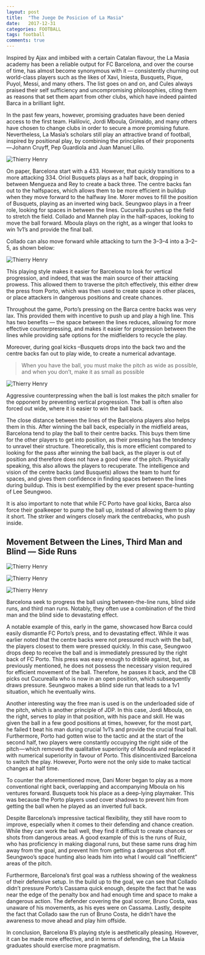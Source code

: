 ```yaml
---
layout: post
title:  "The Juege De Posicion of La Masia" 
date:   2017-12-31 
categories: FOOTBALL
tags: football
comments: true
---
```


Inspired by Ajax and imbibed with a certain Catalan flavour, the La Masia academy has been a reliable output for FC Barcelona, and over the course of time, has almost become synonymous with it — consistently churning out world-class players such as the likes of Xavi, Iniesta, Busquets, Pique, Puyol, Messi, and many others. The list goes on and on, and Cules always praised their self sufficiency and uncompromising philosophies, citing them as reasons that set them apart from other clubs, which have indeed painted Barca in a brilliant light.

In the past few years, however, promising graduates have been denied access to the first team. Halilovic, Jordi Mboula, Grimaldo, and many others have chosen to change clubs in order to secure a more promising future. Nevertheless, La Masia’s scholars still play an attractive brand of football, inspired by positional play, by combining the principles of their proponents — Johann Cruyff, Pep Guardiola and Juan Manuel Lillo.

<p class="full-width"><img src="{{'/'|relative_url}}assets/lamasia/0.png" alt="Thierry Henry" align="center"/></p>

On paper, Barcelona start with a 433. However, that quickly transitions to a more attacking 334. Oriol Busquets plays as a half back, dropping in between Mengueza and Rey to create a back three. The centre backs fan out to the halfspaces, which allows them to be more efficient in buildup when they move forward to the halfway line. Morer moves to fill the position of Busquets, playing as an inverted wing back. Seungwoo plays in a freer role, looking for spaces in between the lines. Cucurella pushes up the field to stretch the field. Collado and Manneh play in the half-spaces, looking to move the ball forward. Mboula plays on the right, as a winger that looks to win 1v1’s and provide the final ball.

Collado can also move forward while attacking to turn the 3–3–4 into a 3–2–5, as shown below:

<p class="full-width"><img src="{{'/'|relative_url}}assets/lamasia/1.png" alt="Thierry Henry" align="center"/></p>

This playing style makes it easier for Barcelona to look for vertical progression, and indeed, that was the main source of their attacking prowess. This allowed them to traverse the pitch effectively, this either drew the press from Porto, which was then used to create space in other places, or place attackers in dangerous positions and create chances.

Throughout the game, Porto’s pressing on the Barca centre backs was very lax. This provided them with incentive to push up and play a high line. This has two benefits — the space between the lines reduces, allowing for more effective counterpressing, and makes it easier for progression between the lines while providing safe options for the midfielders to recycle the play.

Moreover, during goal kicks –Busquets drops into the back two and the centre backs fan out to play wide, to create a numerical advantage.

> When you have the ball, you must make the pitch as wide as possible, and when you don’t, make it as small as possible

<p class="full-width"><img src="{{'/'|relative_url}}assets/lamasia/2.png" alt="Thierry Henry" align="center"/></p>

Aggressive counterpressing when the ball is lost makes the pitch smaller for the opponent by preventing vertical progression. The ball is often also forced out wide, where it is easier to win the ball back.

The close distance between the lines of the Barcelona players also helps them in this. After winning the ball back, especially in the midfield areas, Barcelona tend to play the ball to their centre backs. This buys them time for the other players to get into position, as their pressing has the tendency to unravel their structure. Theoretically, this is more efficient compared to looking for the pass after winning the ball back, as the player is out of position and therefore does not have a good view of the pitch. Physically speaking, this also allows the players to recuperate. The intelligence and vision of the centre backs (and Busquets) allows the team to hunt for spaces, and gives them confidence in finding spaces between the lines during buildup. This is best exemplified by the ever present space-hunting of Lee Seungwoo.

It is also important to note that while FC Porto have goal kicks, Barca also force their goalkeeper to pump the ball up, instead of allowing them to play it short. The striker and wingers closely mark the centrebacks, who push inside.

## Movement Between the Lines, Third Man and Blind — Side Runs

<p class="full-width"><img src="{{'/'|relative_url}}assets/lamasia/3.png" alt="Thierry Henry" align="center"/></p>
<p class="full-width"><img src="{{'/'|relative_url}}assets/lamasia/4.png" alt="Thierry Henry" align="center"/></p>
<p class="full-width"><img src="{{'/'|relative_url}}assets/lamasia/5.png" alt="Thierry Henry" align="center"/></p>

Barcelona seek to progress the ball using between-the-line runs, blind side runs, and third man runs. Notably, they often use a combination of the third man and the blind side to devastating effect.

A notable example of this, early in the game, showcased how Barca could easily dismantle FC Porto’s press, and to devastating effect. While it was earlier noted that the centre backs were not pressured much with the ball, the players closest to them were pressed quickly. In this case, Seungwoo drops deep to receive the ball and is immediately pressured by the right back of FC Porto. This press was easy enough to dribble against, but, as previously mentioned, he does not possess the necessary vision required for efficient movement of the ball. Therefore, he passes it back, and the CB picks out Cucurealla who is now in an open position, which subsequently draws pressure. Seungwoo makes a blind side run that leads to a 1v1 situation, which he eventually wins.

Another interesting way the free man is used is on the underloaded side of the pitch, which is another principle of JDP. In this case, Jordi Mboula, on the right, serves to play in that position, with his pace and skill. He was given the ball in a few good positions at times, however, for the most part, he failed t beat his man during crucial 1v1’s and provide the crucial final ball. Furthermore, Porto had gotten wise to the tactic and at the start of the second half, two players were constantly occupying the right side of the pitch — which removed the qualitative superiority of Mboula and replaced it with numerical superiority in favour of Porto. This disincentivized Barcelona to switch the play. However, Porto were not the only side to make tactical changes at half time.

To counter the aforementioned move, Dani Morer began to play as a more conventional right back, overlapping and accompanying Mboula on his ventures forward. Busquets took his place as a deep-lying playmaker. This was because the Porto players used cover shadows to prevent him from getting the ball when he played as an inverted full back.

Despite Barcelona’s impressive tactical flexibility, they still have room to improve, especially when it comes to their defending and chance creation. While they can work the ball well, they find it difficult to create chances or shots from dangerous areas. A good example of this is the runs of Ruiz, who has proficiency in making diagonal runs, but these same runs drag him away from the goal, and prevent him from getting a dangerous shot off. Seungwoo’s space hunting also leads him into what I would call “inefficient” areas of the pitch.

Furthermore, Barcelona’s first goal was a ruthless showing of the weakness of their defensive setup. In the build up to the goal, we can see that Collado didn’t pressure Porto’s Cassama quick enough, despite the fact that he was near the edge of the penalty box and had enough time and space to make a dangerous action. The defender covering the goal scorer, Bruno Costa, was unaware of his movements, as his eyes were on Cassama. Lastly, despite the fact that Collado saw the run of Bruno Costa, he didn’t have the awareness to move ahead and play him offside.

In conclusion, Barcelona B’s playing style is aesthetically pleasing. However, it can be made more effective, and in terms of defending, the La Masia graduates should exercise more pragmatism.